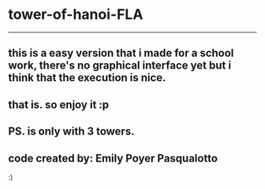 # tower-of-hanoi-FLA
--------------------------------
this is a easy version that i made for a school work, there's no graphical interface yet but i think that the execution is nice.
--------------------------------
that is.
so enjoy it :p
--------------------------------
PS. is only with 3 towers.
--------------------------------
code created by:
Emily Poyer Pasqualotto
--------------------------------
:)

